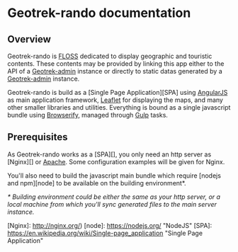 # Geotrek-rando documentation

## Overview

Geotrek-rando is [FLOSS][] dedicated to display geographic and touristic contents. These contents may be provided by linking this app either to the API of a [Geotrek-admin][] instance or directly to static datas generated by a [Geotrek-admin][] instance.

Geotrek-rando is build as a [Single Page Application][SPA] using [AngularJS][] as main application framework, [Leaflet][] for displaying the maps, and many other smaller libraries and utilities. Everything is bound as a single javascript bundle using [Browserify][], managed through [Gulp][] tasks.

## Prerequisites

As Geotrek-rando works as a [SPA][], you only need an http server as [Nginx][] or [Apache][]. Some configuration examples will be given for Nginx.

You'll also need to build the javascript main bundle which require [nodejs and npm][node] to be available on the building environment*.

_\* Building environment could be either the same as your http server, or a local machine from which you'll sync generated files to the main server instance._

[AngularJS]: http://www.angularjs.org/
[Apache]: https://httpd.apache.org/
[Browserify]: http://browserify.org/
[FLOSS]: https://en.wikipedia.org/wiki/Free_and_open-source_software "free/libre and open-source software"
[Geotrek-admin]: https://github.com/makinacorpus/Geotrek
[Gulp]: http://gulpjs.com/
[Leaflet]: http://leafletjs.com/
[Nginx]: http://nginx.org/)
[node]: https://nodejs.org/ "NodeJS"
[SPA]: https://en.wikipedia.org/wiki/Single-page_application "Single Page Application"
